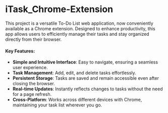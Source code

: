 # iTask_Chrome-Extension

This project is a versatile To-Do List web application, now conveniently available as a Chrome extension. Designed to enhance productivity, this app allows users to efficiently manage their tasks and stay organized directly from their browser.

#### Key Features:
- **Simple and Intuitive Interface**: Easy to navigate, ensuring a seamless user experience.
- **Task Management**: Add, edit, and delete tasks effortlessly.
- **Persistent Storage**: Tasks are saved and remain accessible even after closing the browser.
- **Real-time Updates**: Instantly reflects changes to tasks without the need for a page refresh.
- **Cross-Platform**: Works across different devices with Chrome, maintaining your task list wherever you go.





